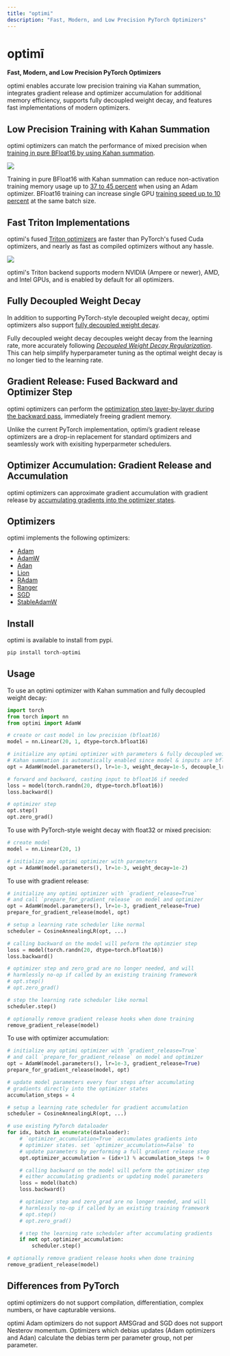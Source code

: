```yaml
---
title: "optimi"
description: "Fast, Modern, and Low Precision PyTorch Optimizers"
---
```


# optimī

**Fast, Modern, and Low Precision PyTorch Optimizers**

optimi enables accurate low precision training via Kahan summation, integrates gradient release and optimizer accumulation for additional memory efficiency, supports fully decoupled weight decay, and features fast implementations of modern optimizers.

## Low Precision Training with Kahan Summation

optimi optimizers can match the performance of mixed precision when [training in pure BFloat16 by using Kahan summation](kahan_summation.md).

![](https://ghp-cdn.benjaminwarner.dev/optimi/kahan_pretrain.png)

Training in pure BFloat16 with Kahan summation can reduce non-activation training memory usage up to [37 to 45 percent](kahan_summation.md/#memory-savings) when using an Adam optimizer. BFloat16 training can increase single GPU [training speed up to 10 percent](kahan_summation.md/#training-speedup) at the same batch size.

## Fast Triton Implementations

optimi's fused [Triton optimizers](triton.md) are faster than PyTorch's fused Cuda optimizers, and nearly as fast as compiled optimizers without any hassle.

![](https://ghp-cdn.benjaminwarner.dev/optimi/adamw_speed.png)

optimi's Triton backend supports modern NVIDIA (Ampere or newer), AMD, and Intel GPUs, and is enabled by default for all optimizers.

## Fully Decoupled Weight Decay

In addition to supporting PyTorch-style decoupled weight decay, optimi optimizers also support [fully decoupled weight decay](fully_decoupled_weight_decay.md).

Fully decoupled weight decay decouples weight decay from the learning rate, more accurately following [*Decoupled Weight Decay Regularization*](https://arxiv.org/abs/1711.05101). This can help simplify hyperparameter tuning as the optimal weight decay is no longer tied to the learning rate.

## Gradient Release: Fused Backward and Optimizer Step

optimi optimizers can perform the [optimization step layer-by-layer during the backward pass](gradient_release.md), immediately freeing gradient memory.

Unlike the current PyTorch implementation, optimi’s gradient release optimizers are a drop-in replacement for standard optimizers and seamlessly work with exisiting hyperparmeter schedulers.

## Optimizer Accumulation: Gradient Release and Accumulation

optimi optimizers can approximate gradient accumulation with gradient release by [accumulating gradients into the optimizer states](optimizer_accumulation.md).

## Optimizers

optimi implements the following optimizers:

- [Adam](optimizers/adam.md)
- [AdamW](optimizers/adamw.md)
- [Adan](optimizers/adan.md)
- [Lion](optimizers/lion.md)
- [RAdam](optimizers/radam.md)
- [Ranger](optimizers/ranger.md)
- [SGD](optimizers/sgd.md)
- [StableAdamW](optimizers/stableadamw.md)

## Install

optimi is available to install from pypi.

```bash
pip install torch-optimi
```

## Usage

To use an optimi optimizer with Kahan summation and fully decoupled weight decay:

```python
import torch
from torch import nn
from optimi import AdamW

# create or cast model in low precision (bfloat16)
model = nn.Linear(20, 1, dtype=torch.bfloat16)

# initialize any optimi optimizer with parameters & fully decoupled weight decay
# Kahan summation is automatically enabled since model & inputs are bfloat16
opt = AdamW(model.parameters(), lr=1e-3, weight_decay=1e-5, decouple_lr=True)

# forward and backward, casting input to bfloat16 if needed
loss = model(torch.randn(20, dtype=torch.bfloat16))
loss.backward()

# optimizer step
opt.step()
opt.zero_grad()
```

To use with PyTorch-style weight decay with float32 or mixed precision:

```python
# create model
model = nn.Linear(20, 1)

# initialize any optimi optimizer with parameters
opt = AdamW(model.parameters(), lr=1e-3, weight_decay=1e-2)
```

To use with gradient release:

```python
# initialize any optimi optimizer with `gradient_release=True`
# and call `prepare_for_gradient_release` on model and optimizer
opt = AdamW(model.parameters(), lr=1e-3, gradient_release=True)
prepare_for_gradient_release(model, opt)

# setup a learning rate scheduler like normal
scheduler = CosineAnnealingLR(opt, ...)

# calling backward on the model will peform the optimzier step
loss = model(torch.randn(20, dtype=torch.bfloat16))
loss.backward()

# optimizer step and zero_grad are no longer needed, and will
# harmlessly no-op if called by an existing training framework
# opt.step()
# opt.zero_grad()

# step the learning rate scheduler like normal
scheduler.step()

# optionally remove gradient release hooks when done training
remove_gradient_release(model)
```

To use with optimizer accumulation:

```python
# initialize any optimi optimizer with `gradient_release=True`
# and call `prepare_for_gradient_release` on model and optimizer
opt = AdamW(model.parameters(), lr=1e-3, gradient_release=True)
prepare_for_gradient_release(model, opt)

# update model parameters every four steps after accumulating
# gradients directly into the optimizer states
accumulation_steps = 4

# setup a learning rate scheduler for gradient accumulation
scheduler = CosineAnnealingLR(opt, ...)

# use existing PyTorch dataloader
for idx, batch in enumerate(dataloader):
    # `optimizer_accumulation=True` accumulates gradients into
    # optimizer states. set `optimizer_accumulation=False` to
    # update parameters by performing a full gradient release step
    opt.optimizer_accumulation = (idx+1) % accumulation_steps != 0

    # calling backward on the model will peform the optimizer step
    # either accumulating gradients or updating model parameters
    loss = model(batch)
    loss.backward()

    # optimizer step and zero_grad are no longer needed, and will
    # harmlessly no-op if called by an existing training framework
    # opt.step()
    # opt.zero_grad()

    # step the learning rate scheduler after accumulating gradients
    if not opt.optimizer_accumulation:
        scheduler.step()

# optionally remove gradient release hooks when done training
remove_gradient_release(model)
```

## Differences from PyTorch

optimi optimizers do not support compilation, differentiation, complex numbers, or have capturable versions.

optimi Adam optimizers do not support AMSGrad and SGD does not support Nesterov momentum. Optimizers which debias updates (Adam optimizers and Adan) calculate the debias term per parameter group, not per parameter.